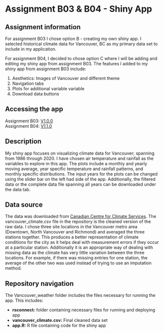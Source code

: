 # Assignment B03 & B04 - Shiny App

## Assignment information

For assignment B03 I chose option B - creating my own shiny app. I selected historical climate data for Vancouver, BC as my primary data set to include in my application.  

For assignment B04, I decided to chose option C where I will be adding and editing my shiny app from assignment B03. The features I added to my shiny app from assignment B03 include:
1. Aesthetics: Images of Vancouver and different theme 
2. Navigation tabs
3. Plots for additional variable variable
4. Download data buttons 

## Accessing the app

Assignment B03: [V1.0.0](https://wettengm.shinyapps.io/Vancouver_weather/) <br />
Assignment B04: [V1.1.0](https://wettengm.shinyapps.io/Vancouver_weather_v2/)

## Description

My shiny app focuses on visualizing climate data for Vancouver; spanning from 1986 through 2020. I have chosen air temperature and rainfall as the variables to explore in this app. The plots include a monthly and yearly moving average, year specific temperature and rainfall patterns, and monthly specific distributions. The input years for the plots can be changed using the slider bar on the left had side of the app. Additionally, the filtered data or the complete data file spanning all years can be downloaded under the data tab.

## Data source

The data was downloaded from [Canadian Centre for Climate Services](https://climate-change.canada.ca/climate-data/#/daily-climate-data). The vancouver_climate.csv file in the repository is the cleaned version of the raw data. I chose three site locations in the Vancouver metro area (Downtown, North Vancouver and Richmond) and averaged the three stations together. This produces a better representation of climate conditions for the city as it helps deal with measurement errors if they occur at a particular station. Additionally it is an appropriate way of dealing with missing data as the climate has very little variation between the three locations. For example, if there was missing entries for one station, the average of the other two was used instead of trying to use an imputation method.

## Repository navigation 

The Vancouver_weather folder includes the files necessary for running the app. This includes:
- **rsconnect\:** folder containing necessary files for running and deploying app
- **vancouver_climate.csv:** Final cleaned data set
- **app.R:** R file containing code for the shiny app

